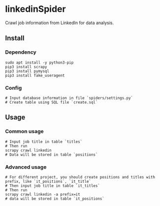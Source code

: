 # linkedinSpider

Crawl job information from LinkedIn for data analysis.

## Install

### Dependency

    sudo apt install -y python3-pip
    pip3 install scrapy
    pip3 install pymysql
    pip3 install fake_useragent

### Config

    # Input database information in file `spiders/settings.py`
    # Create table using SQL file `create.sql`

## Usage

### Common usage
    # Input job title in table `titles`
    # Then run
    scrapy crawl linkedin
    # Data will be stored in table `positions`

### Advanced usage
    # For different project, you should create positions and titles with prefix, like `it_positions`, `it_title`
    # Then input job title in table `it_titles`
    # Then run
    scrapy crawl linkedin -a prefix=it
    # data will be stored in table `it_positions`
